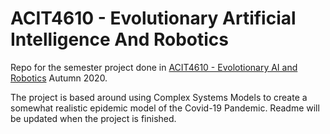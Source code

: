 # ACIT4610 - Evolutionary Artificial Intelligence And Robotics

Repo for the semester project done in [ACIT4610 - Evolotionary AI and Robotics](https://student.oslomet.no/studier/-/studieinfo/emne/ACIT4610/2019/H%C3%98ST) Autumn 2020.

The project is based around using Complex Systems Models to create a somewhat realistic epidemic model of the Covid-19 Pandemic.
Readme will be updated when the project is finished.

